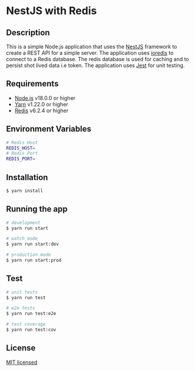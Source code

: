 # NestJS with Redis

## Description

This is a simple Node.js application that uses the [NestJS](https://nestjs.com/) framework to create a REST API for a simple server. The application uses [ioredis](https://github.com/luin/ioredis#readme) to connect to a Redis database. The redis database is used for caching and to persist shot lived data i.e token. The application uses [Jest](https://jestjs.io/) for unit testing.

## Requirements

-   [Node.js](https://nodejs.org/en/) v18.0.0 or higher
-   [Yarn](https://yarnpkg.com/) v1.22.0 or higher
-   [Redis](https://redis.io/) v6.2.4 or higher

## Environment Variables

```bash
# Redis Host
REDIS_HOST=
# Redis Port
REDIS_PORT=
```

## Installation

```bash
$ yarn install
```

## Running the app

```bash
# development
$ yarn run start

# watch mode
$ yarn run start:dev

# production mode
$ yarn run start:prod
```

## Test

```bash
# unit tests
$ yarn run test

# e2e tests
$ yarn run test:e2e

# test coverage
$ yarn run test:cov
```

## License

[MIT licensed](LICENSE)
